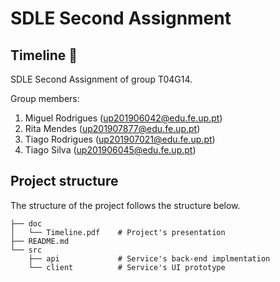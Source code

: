 # SDLE Second Assignment

## Timeline 📝

SDLE Second Assignment of group T04G14.

Group members:

1. Miguel Rodrigues (up201906042@edu.fe.up.pt)
2. Rita Mendes (up201907877@edu.fe.up.pt)
3. Tiago Rodrigues (up201907021@edu.fe.up.pt)
4. Tiago Silva (up201906045@edu.fe.up.pt)

## Project structure

The structure of the project follows the structure below.

```
├── doc
│   └── Timeline.pdf    # Project's presentation
├── README.md
└── src
    ├── api             # Service's back-end implmentation
    └── client          # Service's UI prototype
```
